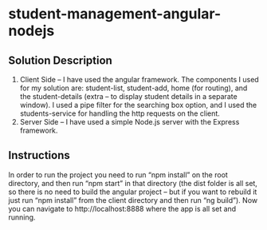 # student-management-angular-nodejs

## Solution Description
1.	Client Side – I have used the angular framework.
The components I used for my solution are: student-list, student-add, home (for routing), and the student-details (extra – to display student details in a separate window).
I used a pipe filter for the searching box option, and I used the students-service for handling the http requests on the client.
2.	Server Side – I have used a simple Node.js server with the Express framework.

## Instructions
In order to run the project you need to run “npm install” on the root directory, and then run “npm start” in that directory (the dist folder is all set, so there is no need to build the angular project – but if you want to rebuild it just run “npm install” from the client directory and then run “ng build”). Now you can navigate to http://localhost:8888 where the app is all set and running.
